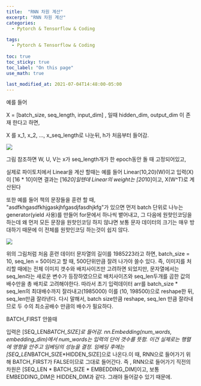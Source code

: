 ```yaml
---
title:  "RNN 차원 계산"
excerpt: "RNN 차원 계산"
categories:
  - Pytorch & Tensorflow & Coding
  
tags:
  - Pytorch & Tensorflow & Coding
  
toc: true
toc_sticky: true
toc_label: "On this page"
use_math: true
    
last_modified_at: 2021-07-04T14:48:00-05:00
---
```

예를 들어

X = [batch_size, seq_length, input_dim] , 일때 hidden_dim, output_dim 이 존재 한다고 하면,

X 를 x_1, x_2, ..., x_seq_length로 나눈뒤, h가 처음부터 들어감.

![](/assets/images/2021-07-04-rnn_dimension/1.JPG)

그림 참조하면 W, U, V는 x가 seq_length개가 한 epoch동안 돌 때 고정되어있고,

실제로 파이토치에서 Linear을 계산 할때는 예를 들어 
Linear(10,20)(W)이고 입력(X)이 [16 * 10]이면 결과는 [16*20]일텐데 Linear의 weight는 [20*10]이고, X(W^T)로 계산된다
 

또한 예를 들어 책의 문장들을 훈련 할 때, "asdfkhgasdfkhjgaskjhfgasdjfasdhjkfg"가 있으면 먼저 batch 단위로 
나누는 generator(yield 사용)를 만들어 for문에서 하나씩 뱉어내고, 그 다음에 원핫인코딩을 하는데 왜 먼저 모든 문장을 
원핫인코딩 하지 않냐면 보통 문자 데이터의 크기는 매우 방대하기 때문에 이 전체를 원핫인코딩 하는것이 쉽지 않다.

![](/assets/images/2021-07-04-rnn_dimension/2.JPG)


위의 그림처럼 처음 훈련 데이터 문자열의 길이를 1985223라고 하면, batch_size = 10, seq_len = 50이라고 할 때, 
500단위만큼 잘려 나가야 쓸수 있다. 즉, 이미지를 처리할 때에는 전체 이미지 갯수와 배치사이즈만 고려하면 되었지만, 
문자열에서는 seq_len라는 새로운 변수가 등장하였으므로 배치사이즈와 seq_len두개를 곱한 값의 배수만을 총 배치로 고려해야한다. 따라서 초기
 입력데이터 arr를 batch_size * seq_len의 최대배수까지 잘라내고(1985000) 이를 (10, 198500)으로 reshape한 뒤, seq_len만큼 잘라낸다. 
 다시 말해서, batch size만큼 reshape, seq_len 만큼 잘라내므로 두 수의 최소공배수 만큼의 배수가 필요하다.
 
 
 
BATCH_FIRST 안쓸때

입력은 [SEQ_LEN*BATCH_SIZE]로 들어감. nn.Embedding(num_words, embedding_dim)에서 num_words는 입력의 단어 갯수를 뜻함. 
이건 실제로는 행렬에 영향을 안주고 임베딩의 성능을 결정. 임베딩 후에는 [SEQ_LEN*BATCH_SIZE*HIDDEN_SIZE]으로 나온다.이 때,
RNN으로 들어가기 위해 BATCH_FIRST가 FALSE이므로 그대로 들어간다. 즉 , RNN으로 들어가기 직전의 차원은 [SEQ_LEN * BATCH_SIZE * EMBEDDING_DIM]이고,
보통 EMBEDDING_DIM은 HIDDEN_DIM과 같다. 그래야 들어갈수 있기 때문에.
 